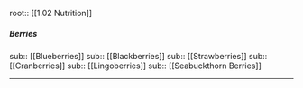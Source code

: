 

root:: [[1.02 Nutrition]]




##### Berries
sub:: [[Blueberries]]
sub:: [[Blackberries]]
sub:: [[Strawberries]]
sub:: [[Cranberries]]
sub:: [[Lingoberries]]
sub:: [[Seabuckthorn Berries]]






---